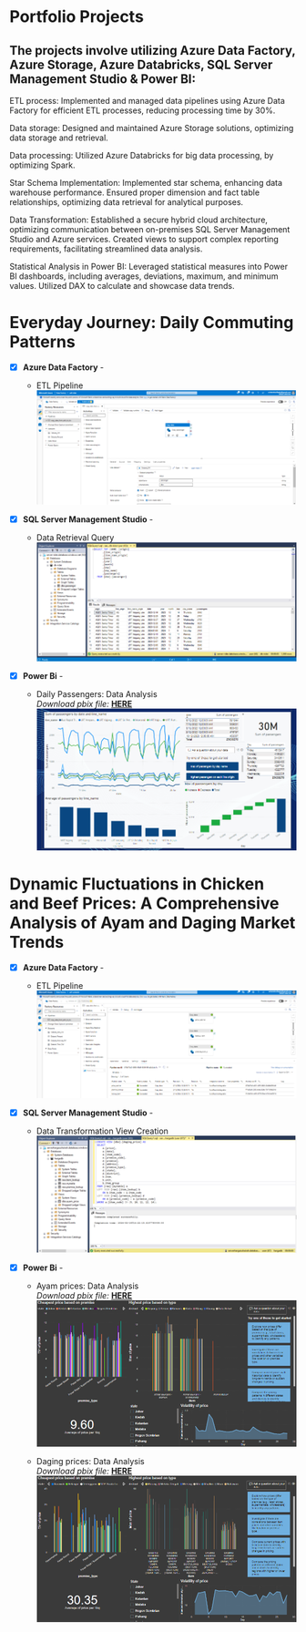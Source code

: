 # Portfolio Projects
## The projects involve utilizing Azure Data Factory, Azure Storage, Azure Databricks, SQL Server Management Studio & Power BI: <br />


ETL process: Implemented and managed data pipelines using Azure Data Factory for efficient ETL processes, reducing processing time by 30%.

Data storage: Designed and maintained Azure Storage solutions, optimizing data storage and retrieval.

Data processing: Utilized Azure Databricks for big data processing, by optimizing Spark.

Star Schema Implementation: Implemented star schema, enhancing data warehouse performance. Ensured proper dimension and fact table relationships, optimizing data retrieval for analytical purposes.

Data Transformation: Established a secure hybrid cloud architecture, optimizing communication between on-premises SQL Server Management Studio and Azure services. Created views to support complex reporting requirements, facilitating streamlined data analysis.

Statistical Analysis in Power BI: Leveraged statistical measures into Power BI dashboards, including averages, deviations, maximum, and minimum values. Utilized DAX to calculate and showcase data trends.

# Everyday Journey: Daily Commuting Patterns

- [x] **Azure Data Factory** - 
  -  ETL Pipeline <br />
  ![ETL Pipeline](https://github.com/zuhairahzolkaply/Data_Engineering_Projects/blob/afff7ad5e81b857a7e822434f952ef85bebc679b/Daily%20Riders%20Analysis/pipeline.PNG)

- [x] **SQL Server Management Studio** - 
  -  Data Retrieval Query <br />
  ![SQL ](https://github.com/zuhairahzolkaply/Data_Engineering_Projects/blob/afff7ad5e81b857a7e822434f952ef85bebc679b/Daily%20Riders%20Analysis/sql.PNG)

- [x] **Power Bi** - 
  - Daily Passengers: Data Analysis <br />
  *Download pbix file:* **[HERE](https://github.com/zuhairahzolkaply/Data_Engineering_Projects/blob/afff7ad5e81b857a7e822434f952ef85bebc679b/Daily%20Riders%20Analysis/daily_rider.pbix)**<br />
![Ayam Dashboard](https://github.com/zuhairahzolkaply/Data_Engineering_Projects/blob/afff7ad5e81b857a7e822434f952ef85bebc679b/Daily%20Riders%20Analysis/power%20bi.PNG)

# Dynamic Fluctuations in Chicken and Beef Prices: A Comprehensive Analysis of Ayam and Daging Market Trends

- [x] **Azure Data Factory** - 
  -  ETL Pipeline <br />
  ![ETL Pipeline](https://github.com/zuhairahzolkaply/Data_Engineering_Projects/blob/2d1916a6fb83b9968b931d0ae173b8cc219430ed/Ayam_Daging%20Prices%20Analysis/pipeline.png)

- [x] **SQL Server Management Studio** - 
  -  Data Transformation View Creation <br />
  ![SQL ](https://github.com/zuhairahzolkaply/Data_Engineering_Projects/blob/2d1916a6fb83b9968b931d0ae173b8cc219430ed/Ayam_Daging%20Prices%20Analysis/sql.png)

- [x] **Power Bi** - 
  - Ayam prices: Data Analysis <br />
  *Download pbix file:* **[HERE](https://github.com/zuhairahzolkaply/Data_Engineering_Projects/blob/2d1916a6fb83b9968b931d0ae173b8cc219430ed/Ayam_Daging%20Prices%20Analysis/ayam_prices.pbix)**<br />
![Ayam Dashboard](https://github.com/zuhairahzolkaply/Data_Engineering_Projects/blob/b3a2808ef67ae2cdb59bbdc659ea87e06ce50989/Ayam_Daging%20Prices%20Analysis/ayam.PNG)

  - Daging prices: Data Analysis <br />
   *Download pbix file:* **[HERE](https://github.com/zuhairahzolkaply/Data_Engineering_Projects/blob/2d1916a6fb83b9968b931d0ae173b8cc219430ed/Ayam_Daging%20Prices%20Analysis/daging_prices.pbix)**<br />
![Daging Dashboard](https://github.com/zuhairahzolkaply/Data_Engineering_Projects/blob/2d1916a6fb83b9968b931d0ae173b8cc219430ed/Ayam_Daging%20Prices%20Analysis/daging.PNG)
